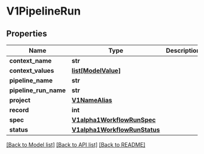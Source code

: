 # V1PipelineRun

## Properties
Name | Type | Description | Notes
------------ | ------------- | ------------- | -------------
**context_name** | **str** |  | 
**context_values** | [**list[ModelValue]**](ModelValue.md) |  | 
**pipeline_name** | **str** |  | 
**pipeline_run_name** | **str** |  | 
**project** | [**V1NameAlias**](V1NameAlias.md) |  | 
**record** | **int** |  | 
**spec** | [**V1alpha1WorkflowRunSpec**](V1alpha1WorkflowRunSpec.md) |  | 
**status** | [**V1alpha1WorkflowRunStatus**](V1alpha1WorkflowRunStatus.md) |  | 

[[Back to Model list]](../README.md#documentation-for-models) [[Back to API list]](../README.md#documentation-for-api-endpoints) [[Back to README]](../README.md)

